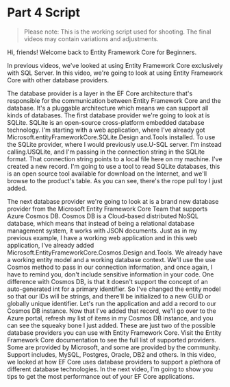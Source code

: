 # Part 4 Script

> Please note: This is the working script used for shooting. The final videos may contain variations and adjustments.

Hi, friends! Welcome back to Entity Framework Core for Beginners.

In previous videos, we've looked at using Entity Framework Core exclusively with SQL Server. In this video, we're going to look at using Entity Framework Core with other database providers.

The database provider is a layer in the EF Core architecture that's
responsible for the communication between
Entity Framework Core and the database.
It's a pluggable architecture which means
we can support all kinds of databases.
The first database provider we're going to look at is SQLite.
SQLite is an open-source cross-platform
embedded database technology.
I'm starting with a web application,
where I've already got Microsoft.entityFrameworkCore.SQLite.Design
and.Tools installed.
To use the SQLite provider,
where I would previously use.U-SQL server.
I'm instead calling.USQLite, and I'm
passing in the connection string in the SQLite format.
That connection string points to a local file here on my machine.
I've created a new record.
I'm going to use a tool to read SQLite databases,
this is an open source tool
available for download on the Internet,
and we'll browse to the product's table.
As you can see, there's the rope pull toy I just added.

The next database provider we're going to look
at is a brand new database provider from
the Microsoft Entity Framework Core Team
that supports Azure Cosmos DB.
Cosmos DB is a Cloud-based distributed NoSQL database,
which means that instead of being
a relational database management system,
it works with JSON documents.
Just as in my previous example,
I have a working web application and in this web application,
I've already added
Microsoft.EntityFrameworkCore.Cosmos.Design and.Tools.
We already have a working entity model
and a working database context.
We'll use the use Cosmos method
to pass in our connection information,
and once again, I have to remind you,
don't include sensitive information in your code.
One difference with Cosmos DB,
is that it doesn't support the concept of
an auto-generated int for a primary identifier.
So I've changed the entity model so that our IDs will be strings,
and there'll be initialized to a new
GUID or globally unique identifier.
Let's run the application and add
a record to our Cosmos DB instance.
Now that I've added that record,
we'll go over to the Azure portal,
refresh my list of items in my Cosmos DB instance,
and you can see the squeaky bone I just added.
These are just two of the possible database providers
you can use with Entity Framework Core.
Visit the Entity Framework Core documentation
to see the full list of supported providers.
Some are provided by Microsoft,
and some are provided by the community.
Support includes, MySQL, Postgres,
Oracle, DB2 and others.
In this video, we looked at how EF Core uses
database providers to support
a plethora of different database technologies.
In the next video,
I'm going to show you tips to get
the most performance out of your EF Core applications.